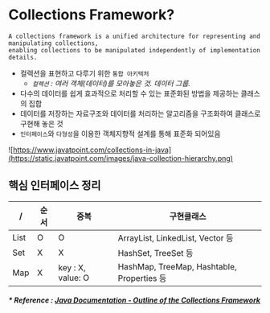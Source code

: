  # Collections Framework?
 ```text
A collections framework is a unified architecture for representing and manipulating collections, 
enabling collections to be manipulated independently of implementation details.
```
- 컬렉션을 표현하고 다루기 위한 `통합 아키텍처`
   - *`컬렉션` : 여러 객체(데이터)를 모아놓은 것. 데이터 그룹.*
- 다수의 데이터를 쉽게 효과적으로 처리할 수 있는 표준화된 방법을 제공하는 클래스의 집합
- 데이터를 저장하는 자료구조와 데이터를 처리하는 알고리즘을 구조화하여 클래스로 구현해 놓은 것
- `인터페이스`와 `다형성`을 이용한 객체지향적 설계를 통해 표준화 되어있음

![https://www.javatpoint.com/collections-in-java](https://static.javatpoint.com/images/java-collection-hierarchy.png)
 
## 핵심 인터페이스 정리
| /    | 순서  | 중복                | 구현클래스                                     |
|------|-----|-------------------|-------------------------------------------|
| List | O   | O                 | ArrayList, LinkedList, Vector 등           |
| Set  | X   | X                 | HashSet, TreeSet 등                        |
| Map  | X   | key : X, value: O | HashMap, TreeMap, Hashtable, Properties 등 |

##### * Reference : [Java Documentation - Outline of the Collections Framework](https://docs.oracle.com/javase/8/docs/technotes/guides/collections/reference.html)
